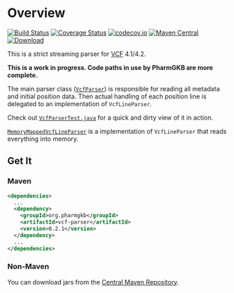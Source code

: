 # Overview

[![Build Status](https://travis-ci.org/PharmGKB/vcf-parser.svg?branch=master)](https://travis-ci.org/PharmGKB/vcf-parser)
[![Coverage Status](https://coveralls.io/repos/github/PharmGKB/vcf-parser/badge.svg?branch=master)](https://coveralls.io/github/PharmGKB/vcf-parser?branch=master)
[![codecov.io](https://codecov.io/github/PharmGKB/vcf-parser/coverage.svg?branch=master)](https://codecov.io/github/PharmGKB/vcf-parser?branch=master)
[![Maven Central](https://maven-badges.herokuapp.com/maven-central/org.pharmgkb/vcf-parser/badge.svg)](https://maven-badges.herokuapp.com/maven-central/org.pharmgkb/vcf-parser)
[ ![Download](https://api.bintray.com/packages/pharmgkb/maven/vcf-parser/images/download.svg) ](https://bintray.com/pharmgkb/maven/vcf-parser/_latestVersion)

This is a strict streaming parser for [VCF](http://en.wikipedia.org/wiki/Variant_Call_Format) 4.1/4.2.

**This is a work in progress.  Code paths in use by PharmGKB are more complete.**

The main parser class ([`VcfParser`](src/main/java/org/pharmgkb/parser/vcf/VcfParser.java)) is responsible for reading all metadata and initial position data.  Then actual handling of each position line is delegated to an implementation of `VcfLineParser`.

Check out [`VcfParserTest.java`](src/test/java/org/pharmgkb/parser/vcf/VcfParserTest.java) for a quick and dirty view of it in action.

[`MemoryMappedVcfLineParser`](src/main/java/org/pharmgkb/parser/vcf/MemoryMappedVcfLineParser.java) is a implementation of `VcfLineParser` that reads everything into memory.


## Get It

### Maven

```xml
<dependencies>
  ...
  <dependency>
    <groupId>org.pharmgkb</groupId>
    <artifactId>vcf-parser</artifactId>
    <version>0.2.1</version>
  </dependency>
  ...
</dependencies>
```

### Non-Maven

You can download jars from the [Central Maven Repository](http://search.maven.org/#search%7Cga%7C1%7Cg%3A%22org.pharmgkb%22%20a%3A%22vcf-parser%22).
